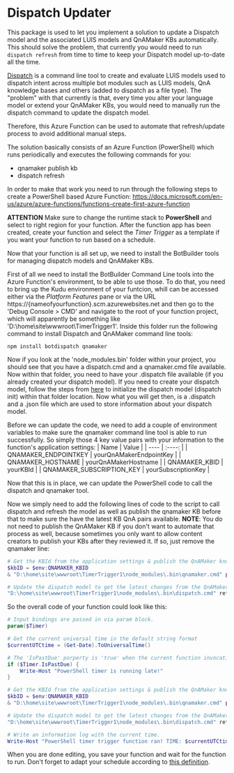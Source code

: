 # Dispatch Updater

This package is used to let you implement a solution to update a Dispatch model and the associated LUIS models and QnAMaker KBs automatically. This should solve the problem, that currently you would need to run `dispatch refresh` from time to time to keep your Dispatch model up-to-date all the time.

[Dispatch](https://github.com/Microsoft/botbuilder-tools/tree/master/packages/Dispatch) is a command line tool to create and evaluate LUIS models used to dispatch intent across multiple bot modules such as LUIS models, QnA knowledge bases and others (added to dispatch as a file type).
The "problem" with that currently is that, every time you alter your language model or extend your QnAMaker KBs, you would need to manually run the dispatch command to update the dispatch model.

Therefore, this Azure Function can be used to automate that refresh/update process to avoid additional manual steps.

The solution basically consists of an Azure Function (PowerShell) which runs periodically and executes the following commands for you:
* qnamaker publish kb
* dispatch refresh

In order to make that work you need to run through the following steps to create a PowerShell based Azure Function:
https://docs.microsoft.com/en-us/azure/azure-functions/functions-create-first-azure-function

__ATTENTION__ Make sure to change the runtime stack to **PowerShell** and select to right region for your function. After the function app has been created, create your function and select the *Timer Trigger* as a template if you want your function to run based on a schedule.

Now that your function is all set up, we need to install the BotBuilder tools for managing dispatch models and QnAMaker KBs.

First of all we need to install the BotBuilder Command Line tools into the Azure Function's environment, to be able to use those.
To do that, you need to bring up the Kudu environment of your funtcion, whill can be accessed either via the *Platform Features* pane or via the URL https://{nameofyourfunction}.scm.azurewebsites.net and then go to the 'Debug Console > CMD' and navigate to the root of your function project, which will apparently be something like 'D:\home\site\wwwroot\TimerTrigger1'. Inside this folder run the following command to install Dispatch and QnAMaker command line tools:

`npm install botdispatch qnamaker`

Now if you look at the 'node_modules\.bin' folder within your project, you should see that you have a dispatch.cmd and a qnamaker.cmd file available. Now within that folder, you need to have your .dispatch file available (if you already created your dispatch model). If you need to create your dispatch model, follow the steps from [here](https://github.com/Microsoft/botbuilder-tools/tree/master/packages/Dispatch#usage) to initialize the dispatch model (dispatch init) within that folder location. Now what you will get then, is a .dispatch and a .json file which are used to store information about your dispatch model.

Before we can update the code, we need to add a couple of environment variables to make sure the qnamaker command line tool is able to run successfully. So simply those 4 key value pairs with your information to the function's application settings:
| Name   |    Value    |
| ---- | :----: |
| QNAMAKER_ENDPOINTKEY | yourQnAMakerEndpointKey |
| QNAMAKER_HOSTNAME | yourQnAMakerHostname |
| QNAMAKER_KBID | yourKBId |
| QNAMAKER_SUBSCRIPTION_KEY | yourSubscriptionKey |

Now that this is in place, we can update the PowerShell code to call the dispatch and qnamaker tool.

Now we simply need to add the following lines of code to the script to call dispatch and refresh the model as well as publish the qnamaker KB before that to make sure the have the latest KB QnA pairs available. __NOTE__: You do not need to publish the QnAMaker KB if you don't want to automate that process as well, because sometimes you only want to allow content creators to publish your KBs after they reviewed it. If so, just remove the qnamaker line:

```powershell
# Get the KBId from the application settings & publish the QnAMaker knowledgebase
$kbID = $env:QNAMAKER_KBID
& "D:\home\site\wwwroot\TimerTrigger1\node_modules\.bin\qnamaker.cmd" publish kb --kbId $kbID

# Update the dispatch model to get the latest changes from the QnAMaker KBs
"D:\home\site\wwwroot\TimerTrigger1\node_modules\.bin\dispatch.cmd" refresh
```

So the overall code of your function could look like this:
```powershell
# Input bindings are passed in via param block.
param($Timer)

# Get the current universal time in the default string format
$currentUTCtime = (Get-Date).ToUniversalTime()

# The 'IsPastDue' porperty is 'true' when the current function invocation is later than scheduled.
if ($Timer.IsPastDue) {
    Write-Host "PowerShell timer is running late!"
}

# Get the KBId from the application settings & publish the QnAMaker knowledgebase
$kbID = $env:QNAMAKER_KBID
& "D:\home\site\wwwroot\TimerTrigger1\node_modules\.bin\qnamaker.cmd" publish kb --kbId $kbID

# Update the dispatch model to get the latest changes from the QnAMaker KBs
"D:\home\site\wwwroot\TimerTrigger1\node_modules\.bin\dispatch.cmd" refresh

# Write an information log with the current time.
Write-Host "PowerShell timer trigger function ran! TIME: $currentUTCtime"
```

When you are done editing, you save your function and wait for the function to run. Don't forget to adapt your schedule according to [this definition](https://docs.microsoft.com/en-us/azure/azure-functions/functions-bindings-timer#cron-expressions).